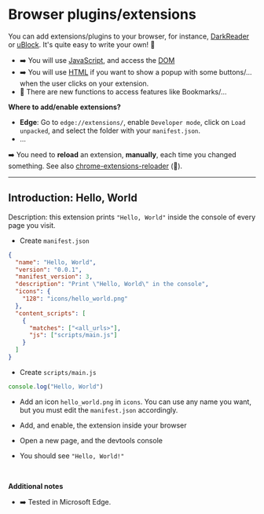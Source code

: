 # Browser plugins/extensions

<div class="row row-cols-md-2"><div>

You can add extensions/plugins to your browser, for instance, [DarkReader](https://darkreader.org/) or [uBlock](https://ublockorigin.com/). It's quite easy to write your own! 🚀

* ➡️ You will use [JavaScript](/programming/web/javascript/_general/index.md), and access the [DOM](/programming/web/javascript/_general/dom.md)
* ➡️ You will use [HTML](/programming/web/html/index.md) if you want to show a popup with some buttons/... when the user clicks on your extension.
* 👻  There are new functions to access features like Bookmarks/...
</div><div>

**Where to add/enable extensions?**

* **Edge**: Go to `edge://extensions/`, enable `Developer mode`, click on `Load unpacked`, and select the folder with your `manifest.json`.
* ...

➡️ You need to **reload**  an extension, **manually**, each time you changed something. See also [chrome-extensions-reloader](https://github.com/arikw/chrome-extensions-reloader) (👻).
</div></div>

<hr class="sep-both">

## Introduction: Hello, World

Description: this extension prints `"Hello, World"` inside the console of every page you visit.

<div class="row row-cols-md-2"><div>

* Create `manifest.json`

```json
{
  "name": "Hello, World",
  "version": "0.0.1",
  "manifest_version": 3,
  "description": "Print \"Hello, World\" in the console",
  "icons": {
    "128": "icons/hello_world.png"
  },
  "content_scripts": [
    {
      "matches": ["<all_urls>"],
      "js": ["scripts/main.js"]
    }
  ]
}
```
</div><div>

* Create `scripts/main.js`

```javascript
console.log("Hello, World")
```

* Add an icon `hello_world.png` in `icons`. You can use any name you want, but you must edit the `manifest.json` accordingly.

* Add, and enable, the extension inside your browser

* Open a new page, and the devtools console

* You should see `"Hello, World!"`

<br>

**Additional notes**

* ➡️ Tested in Microsoft Edge.
</div></div>